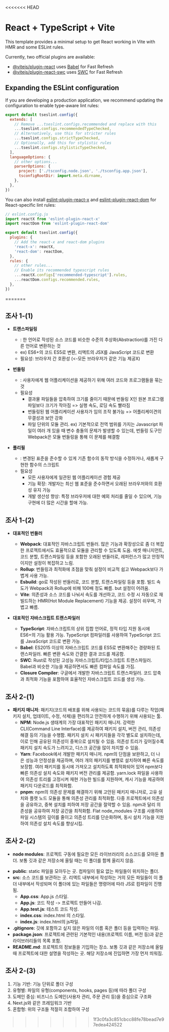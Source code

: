 <<<<<<< HEAD
# React + TypeScript + Vite

This template provides a minimal setup to get React working in Vite with HMR and some ESLint rules.

Currently, two official plugins are available:

- [@vitejs/plugin-react](https://github.com/vitejs/vite-plugin-react/blob/main/packages/plugin-react/README.md) uses [Babel](https://babeljs.io/) for Fast Refresh
- [@vitejs/plugin-react-swc](https://github.com/vitejs/vite-plugin-react-swc) uses [SWC](https://swc.rs/) for Fast Refresh

## Expanding the ESLint configuration

If you are developing a production application, we recommend updating the configuration to enable type-aware lint rules:

```js
export default tseslint.config({
  extends: [
    // Remove ...tseslint.configs.recommended and replace with this
    ...tseslint.configs.recommendedTypeChecked,
    // Alternatively, use this for stricter rules
    ...tseslint.configs.strictTypeChecked,
    // Optionally, add this for stylistic rules
    ...tseslint.configs.stylisticTypeChecked,
  ],
  languageOptions: {
    // other options...
    parserOptions: {
      project: ['./tsconfig.node.json', './tsconfig.app.json'],
      tsconfigRootDir: import.meta.dirname,
    },
  },
})
```

You can also install [eslint-plugin-react-x](https://github.com/Rel1cx/eslint-react/tree/main/packages/plugins/eslint-plugin-react-x) and [eslint-plugin-react-dom](https://github.com/Rel1cx/eslint-react/tree/main/packages/plugins/eslint-plugin-react-dom) for React-specific lint rules:

```js
// eslint.config.js
import reactX from 'eslint-plugin-react-x'
import reactDom from 'eslint-plugin-react-dom'

export default tseslint.config({
  plugins: {
    // Add the react-x and react-dom plugins
    'react-x': reactX,
    'react-dom': reactDom,
  },
  rules: {
    // other rules...
    // Enable its recommended typescript rules
    ...reactX.configs['recommended-typescript'].rules,
    ...reactDom.configs.recommended.rules,
  },
})
```
=======
## 조사 1-(1)
+ **트랜스파일링**
  + : 한 언어로 작성된 소스 코드를 비슷한 수준의 추상화(Abstraction)를 가진 다른 언어로 변환하는 것
  + ex) ES6+의 코드 ES5로 변환, 리액트의 JSX를 JavaScript 코드로 변환
  + 필요성: 브라우저 간 호환성 (<-모든 브라우저가 같은 기능 제공X)

+ **번들링**
  + : 사용자에게 웹 어플리케이션을 제공하기 위해 여러 코드와 프로그램들을 묶는 것
  + 필요성
    - 결과물 파일들을 압축하여 크기를 줄이기 때문에 번들링 X인 원본 프로그램 파일보다 크기가 작아짐 => 실행 속도, 로딩 속도 빨라짐
    - 번들링된 웹 어플리케이션 사용자가 임의 조작 불가능 => 어플리케이견의 무결성과 보안 강화
    - 파일 단위의 모듈 관리.
      ex) 기본적으로 전역 범위를 가지는 Javascript 파일이 여러 개 있을 때 변수 충돌의 문제가 발생할 수 있는데, 번들링 도구인 Webpack은 모듈 번들링을 통해 이 문제를 해결함

+ **폴리필**
  + : 변경된 표준을 준수할 수 있게 기존 함수의 동작 방식을 수정하거나, 새롭게 구현한 함수의 스크립트
  + 필요성
    - 모든 사용자에게 일관된 웹 어플리케이션 경험 제공
    - 기능 확장: 개발자는 최신 웹 표준을 준수하면서 오래된 브라우저와의 호환성 유지 가능
    - 개발 생산성 향상: 특정 브라우저에 대한 예외 처리를 줄일 수 있으며, 기능 구현에 더 많은 시간을 할애 가능.
      
## 조사 1-(2)
+ **대표적인 번들러**
  +  **Webpack**: 대표적인 자바스크립트 번들러.  많은 기능과 확장성으로 좀 더 복잡한 프로젝트에서도 효율적으로 모듈을 관리할 수 있도록 도움. 에셋 매니지먼트, 코드 분할, 트랜스파일링 등을 포함한 오래된 번들러로, 레퍼런스가 많고 안정적이지만 설정이 복잡하고 느림.
	+ **Rollup**: 번들링과 최적화에 초점을 맞춰 설정이 비교적 쉽고 Webpack보다 가볍게 사용 가능.
	+ **Esbuild**: go로 작성된 번들러로, 코드 분할, 트랜스파일링 등을 포함. 빌드 속도가 Webpack과 Rollup에 비해 100배 정도 빠름. but 설정이 어려움.
	+ **Vite**: 의존성과 소스 코드를 나눠서 속도를 개선하고, 코드 수정 시 자동으로 재빌드하는 HMR(Hot Module Replacement) 기능을 제공. 설정이 쉬우며, 가볍고 빠름.

+ **대표적인 자바스크립트 트랜스파일러**
  + **TypeScript**: 자바스크립트의 상위 집합 언어로, 정적 타입 지원 동시에 ES6+의 기능 활용 가능. TypeScript 컴파일러를 사용하여 TypeScript 코드를 JavaScript 코드로 변환 가능.
  + **Babel**: ES2015 이상의 자바스크립트 코드를 ES5로 변환해주는 경량화된 트랜스파일러. 빠른 변환 속도와 간결한 결과 코드를 제공함.
  + **SWC**: Rust로 작성된 고성능 자바스크립트/타입스크립트 트랜스파일러. Babel과 비슷한 기능을 제공하면서도 빠른 컴파일 속도를 가짐.
  + **Closure Compiler**: 구글에서 개발한 자바스크립트 트랜스파일러. 코드 압축과 최적화 기능을 포함하여 효율적인 자바스크립트 코드를 생성 가능.

## 조사 2-(1)
+ **패키지 매니저**: 패키지(코드의 배포를 위해 사용되는 코드의 묶음)를 다루는 작업(패키지 설치, 업데이트, 수정, 삭제)을 편리하고 안전하게 수행하기 위해 사용되는 툴. 
  + **NPM**: Node.js 생태계의 가장 대표적인 패키지 매니저. 강력한 CLI(Command Line Interface)를 제공하여 패키지 설치, 버전 관리, 의존성 해결 등의 기능을 수행함. 패키지 설치 시 패키지들을 각각 별도로 설치하는데, 이로 인해 공유된 의존성이 중복으로 설치될 수 있음. 의존성 트리가 깊어질수록 패키지 설치 속도가 느려지고, 디스크 공간을 많이 차지할 수 있음.
  + **Yarn**: Facebook에서 개발한 패키지 매니저. npm의 단점을 보완하고, 더 나은 성능과 안정성을 제공하며, 여러 개의 패키지를 병렬로 설치하여 빠른 속도를 보장함. 여러 패키지를 동시에 가져오고 설치하도록 최적화되어 있어 npm보다 빠른 의존성 설치 속도와 패키지 버전 관리를 제공함. yarn.lock 파일을 사용하여 의존성 트리를 고정시켜 재현 가능한 빌드를 지원하며, 캐시 기능을 제공하여 패키지 다운로드를 최적화함.
   + **pnpm**: npm의 의존성 문제를 해결하기 위해 고안된 패키지 매니저로, 고유 설치와 플랫 노드 모듈을 통해 의존성 관리를 최적화함. 다중 프로젝트에서 의존성을 공유하고, 중복 설치를 피하여 저장 공간을 절약할 수 있음. npm과 달리 의존성을 공유하여 저장 공간을 최적화함. Flat node_modules 구조를 사용하여 파일 시스템의 깊이를 줄이고 의존성 트리를 단순화하며, 동시 설치 기능을 지원하여 의존성 설치 속도를 향상시킴.
  
## 조사 2-(2)
+ **node modules**: 프로젝트 구동에 필요한 모든 라이브러리의 소스코드를 모아둔 폴더. 보통 깃과 같은 저장소에 올릴 때는 이 폴더를 함께 올리지 않음.
- **public**: static 파일을 모아두는 곳. 컴파일이 필요 없는 파일들이 위치하는 폴더.
- **src**: 소스 코드를 보관하는 곳. 리액트 내부에서 작성하는 거의 모든 파일들이 이 폴더 내부에서 작성되며 이 폴더에 있는 파일들은 명령어에 따라 JS로 컴파일이 진행됨.
	- **App.css**: App.js 스타일.
	- **App.js**: 코드 작성 -> 프로젝트 만들어 나감.
	- **App.test.js**: 테스트 코드 작성.
	- **index.css**: index.html 의 스타일.
	- **index.js**: index.html의 js파일.
- **.gitignore**: 깃에 포함하고 싶지 않은 파일의 이름 혹은 폴더 등을 입력하는 파일.
- **package.json**: 프로젝트에 관련된 기본적인 내용(프로젝트 이름, 버전 등)과 같은 라이브러리들의 목록 포함.
- **README.md**: 프로젝트의 정보들을 기입하는 장소. 보통 깃과 같은 저장소에 올릴 때 프로젝트에 대한 설명을 작성하는 곳. 해당 저장소에 진입하면 가장 먼저 띄워짐.

## 조사 2-(3)
1. 기능 기반: 기능 단위로 폴더 구성
2. 유형별: 파일의 유형(components, hooks, pages 등)에 따라 폴더 구성
3. 도메인 중심: 비즈니스 도메인(사용자 관리, 주문 관리 등)을 중심으로 구조화
4. Next.js와 같은 프레임워크 기반
5. 혼합형: 위의 구조들 적절히 조합하여 구성






>>>>>>> 1f3c0fa3c851cbcc88fe78bead7e97edea424522

